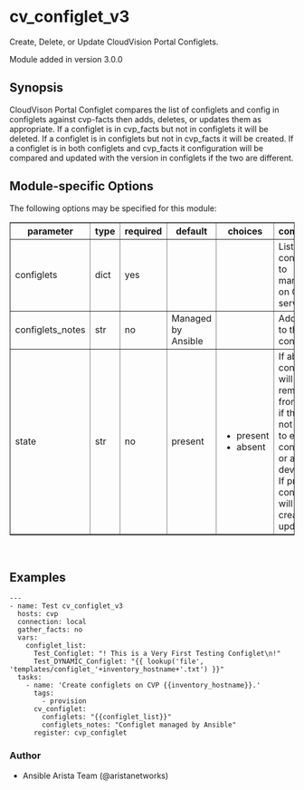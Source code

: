 # cv_configlet_v3

Create, Delete, or Update CloudVision Portal Configlets.

Module added in version 3.0.0

<div class="contents" local="" depth="2">

</div>

## Synopsis

CloudVison Portal Configlet compares the list of configlets and config
in configlets against cvp-facts then adds, deletes, or updates them as
appropriate. If a configlet is in cvp_facts but not in configlets it
will be deleted. If a configlet is in configlets but not in cvp_facts it
will be created. If a configlet is in both configlets and cvp_facts it
configuration will be compared and updated with the version in
configlets if the two are different.

## Module-specific Options

The following options may be specified for this module:

<table border=1 cellpadding=4>

<tr>
<th class="head">parameter</th>
<th class="head">type</th>
<th class="head">required</th>
<th class="head">default</th>
<th class="head">choices</th>
<th class="head">comments</th>
</tr>

<tr>
<td>configlets<br/><div style="font-size: small;"></div></td>
<td>dict</td>
<td>yes</td>
<td></td>
<td></td>
<td>
    <div>List of configlets to managed on CVP server.</div>
</td>
</tr>

<tr>
<td>configlets_notes<br/><div style="font-size: small;"></div></td>
<td>str</td>
<td>no</td>
<td>Managed by Ansible</td>
<td></td>
<td>
    <div>Add a note to the configlets.</div>
</td>
</tr>

<tr>
<td>state<br/><div style="font-size: small;"></div></td>
<td>str</td>
<td>no</td>
<td>present</td>
<td><ul><li>present</li><li>absent</li></ul></td>
<td>
    <div>If absent, configlets will be removed from CVP if they are not bound</div>
    <div>to either a container or a device.</div>
    <div>If present, configlets will be created or updated.</div>
</td>
</tr>

</table>
</br>

## Examples

    ---
    - name: Test cv_configlet_v3
      hosts: cvp
      connection: local
      gather_facts: no
      vars:
        configlet_list:
          Test_Configlet: "! This is a Very First Testing Configlet\n!"
          Test_DYNAMIC_Configlet: "{{ lookup('file', 'templates/configlet_'+inventory_hostname+'.txt') }}"
      tasks:
        - name: 'Create configlets on CVP {{inventory_hostname}}.'
          tags:
            - provision
          cv_configlet:
            configlets: "{{configlet_list}}"
            configlets_notes: "Configlet managed by Ansible"
          register: cvp_configlet

### Author

- Ansible Arista Team (@aristanetworks)
